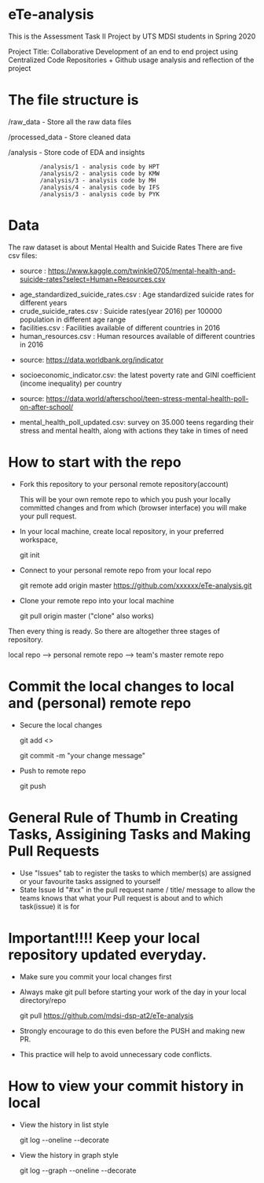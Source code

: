 # eTe-analysis

This is the Assessment Task II Project by UTS MDSI students in Spring 2020

Project Title: Collaborative Development of an end to end project using Centralized Code Repositories + Github usage analysis and reflection of the project

# The file structure is 

/raw_data - Store all the raw data files

/processed_data - Store cleaned data

/analysis - Store code of EDA and insights

             /analysis/1 - analysis code by HPT
             /analysis/2 - analysis code by KMW
             /analysis/3 - analysis code by MH
             /analysis/4 - analysis code by IFS
             /analysis/3 - analysis code by PYK
             
             
 # Data 
 The raw dataset is about Mental Health and Suicide Rates
 There are five csv files:
 * source : https://www.kaggle.com/twinkle0705/mental-health-and-suicide-rates?select=Human+Resources.csv 
 - age_standardized_suicide_rates.csv : Age standardized suicide rates for different years
 - crude_suicide_rates.csv : Suicide rates(year 2016) per 100000 population in different age range
 - facilities.csv : Facilities available of different countries in 2016
 - human_resources.csv : Human resources available of different countries in 2016

* source: https://data.worldbank.org/indicator
- socioeconomic_indicator.csv: the latest poverty rate and GINI coefficient (income inequality) per country

* source: https://data.world/afterschool/teen-stress-mental-health-poll-on-after-school/
- mental_health_poll_updated.csv: survey on 35.000 teens regarding their stress and mental health, along with actions they take in times of need
 
 # How to start with the repo
 - Fork this repository to your personal remote repository(account)
 
     This will be your own remote repo to which you push your locally committed changes and 
     from which (browser interface) you will make your pull request.
 
 - In your local machine, create local repository, 
    in your preferred workspace,
    
      git init
      
 - Connect to your personal remote repo from your local repo
 
      git remote add origin master https://github.com/xxxxxx/eTe-analysis.git
 
 - Clone your remote repo into your local machine
 
      git pull origin master ("clone" also works)
      
  Then every thing is ready. So there are altogether three stages of repository.
  
  local repo --> personal remote repo --> team's master remote repo
  
  # Commit the local changes to local and (personal) remote repo
  
  - Secure the local changes 

      git add <<your file>>

      git commit -m "your change message"
      
  - Push to remote repo 

      git push
 
 
 # General Rule of Thumb in Creating Tasks, Assigining Tasks and Making Pull Requests
 
- Use "Issues" tab to register the tasks to which member(s) are assigned or your favourite tasks assigned to yourself
- State Issue Id  "#xx" in the pull request name / title/ message to allow the teams knows that what your Pull request is about and to which task(issue) it is for

# Important!!!! Keep your local repository updated everyday.

- Make sure you commit your local changes first
- Always make git pull before starting your work of the day in your local directory/repo

    git pull https://github.com/mdsi-dsp-at2/eTe-analysis
    
 - Strongly encourage to do this even before the PUSH and making new PR.
 - This practice will help to avoid unnecessary code conflicts.
    
# How to view your commit history in local

 - View the history in list style

    git log --oneline --decorate 
    
 - View the history in graph style 

    git log --graph --oneline --decorate


